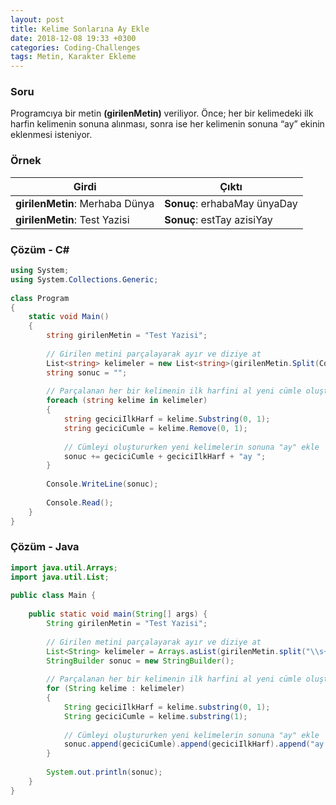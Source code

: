 ```yaml
---
layout: post
title: Kelime Sonlarına Ay Ekle
date: 2018-12-08 19:33 +0300
categories: Coding-Challenges
tags: Metin, Karakter Ekleme
---
```

### Soru
Programcıya bir metin **(girilenMetin)** veriliyor. Önce; her bir kelimedeki ilk harfin kelimenin sonuna alınması, sonra ise her kelimenin sonuna “ay” ekinin eklenmesi isteniyor.

### Örnek

| Girdi                           | Çıktı                        |
|---------------------------------|------------------------------|
| **girilenMetin**: Merhaba Dünya | **Sonuç**: erhabaMay ünyaDay |
| **girilenMetin**: Test Yazisi   | **Sonuç**: estTay azisiYay   |

### Çözüm - C#
```csharp
using System;
using System.Collections.Generic;
 
class Program
{
    static void Main()
    {
        string girilenMetin = "Test Yazisi";
 
        // Girilen metini parçalayarak ayır ve diziye at
        List<string> kelimeler = new List<string>(girilenMetin.Split(Convert.ToChar(" ")));
        string sonuc = "";
 
        // Parçalanan her bir kelimenin ilk harfini al yeni cümle oluştur
        foreach (string kelime in kelimeler)
        {
            string geciciIlkHarf = kelime.Substring(0, 1);
            string geciciCumle = kelime.Remove(0, 1);
 
            // Cümleyi oluştururken yeni kelimelerin sonuna "ay" ekle
            sonuc += geciciCumle + geciciIlkHarf + "ay ";
        }
 
        Console.WriteLine(sonuc);
 
        Console.Read();
    }
}
```

### Çözüm - Java
```java
import java.util.Arrays;
import java.util.List;
 
public class Main {
 
    public static void main(String[] args) {
        String girilenMetin = "Test Yazisi";
 
        // Girilen metini parçalayarak ayır ve diziye at
        List<String> kelimeler = Arrays.asList(girilenMetin.split("\\s+"));
        StringBuilder sonuc = new StringBuilder();
 
        // Parçalanan her bir kelimenin ilk harfini al yeni cümle oluştur
        for (String kelime : kelimeler)
        {
            String geciciIlkHarf = kelime.substring(0, 1);
            String geciciCumle = kelime.substring(1);
 
            // Cümleyi oluştururken yeni kelimelerin sonuna "ay" ekle
            sonuc.append(geciciCumle).append(geciciIlkHarf).append("ay ");
        }
 
        System.out.println(sonuc);
    }
}
```